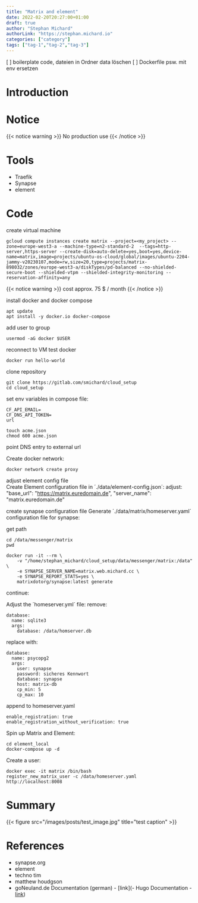 ```yaml
---
title: "Matrix and element"
date: 2022-02-20T20:27:00+01:00
draft: true
author: "Stephan Michard"
authorLink: "https://stephan.michard.io"
categories: ["category"]
tags: ["tag-1","tag-2","tag-3"]
---
```


[ ] boilerplate code, dateien in Ordner data löschen
[ ] Dockerfile psw. mit env ersetzen

# Introduction

# Notice

{{< notice warning >}}
No production use
{{< /notice >}}

# Tools

- Traefik
- Synapse
- element

# Code

create virtual machine
```
gcloud compute instances create matrix --project=<my_project> --zone=europe-west3-a --machine-type=n2-standard-2  --tags=http-server,https-server --create-disk=auto-delete=yes,boot=yes,device-name=matrix,image=projects/ubuntu-os-cloud/global/images/ubuntu-2204-jammy-v20230107,mode=rw,size=20,type=projects/matrix-898032/zones/europe-west3-a/diskTypes/pd-balanced --no-shielded-secure-boot --shielded-vtpm --shielded-integrity-monitoring --reservation-affinity=any 
```
{{< notice warning >}}
cost approx. 75 $ / month
{{< /notice >}}


install docker and docker compose
```
apt update
apt install -y docker.io docker-compose
```

add user to group
```
usermod -aG docker $USER
```
reconnect to VM
test docker
```
docker run hello-world
```

clone repository
```
git clone https://gitlab.com/smichard/cloud_setup
cd cloud_setup
```

set env variables in compose file:
```
CF_API_EMAIL=
CF_DNS_API_TOKEN=
url
```

```
touch acme.json
chmod 600 acme.json
```

point DNS entry to external url

Create docker network:
```
docker network create proxy
```

adjust element config file  
Create Element configuration file in ´./data/element-config.json´:
adjust:  
"base_url": "https://matrix.euredomain.de",
"server_name": "matrix.euredomain.de"


create synapse configuration file
Generate ´./data/matrix/homeserver.yaml´ configuration file for synapse:

get path 
```
cd /data/messenger/matrix
pwd
```

```
docker run -it --rm \
    -v "/home/stephan_michard/cloud_setup/data/messenger/matrix:/data" \
    -e SYNAPSE_SERVER_NAME=matrix.web.michard.cc \
    -e SYNAPSE_REPORT_STATS=yes \
    matrixdotorg/synapse:latest generate
```

continue:


Adjust the ´homeserver.yml´ file:
remove:
```
database:
  name: sqlite3
  args:
    database: /data/homserver.db
```

replace with:
```
database:
  name: psycopg2
  args:
    user: synapse
    password: sicheres Kennwort
    database: synapse
    host: matrix-db
    cp_min: 5
    cp_max: 10
```

append to homeserver.yaml
```
enable_registration: true
enable_registration_without_verification: true
```

Spin up Matrix and Element:
```
cd element_local
docker-compose up -d
```

Create a user:
```
docker exec -it matrix /bin/bash
register_new_matrix_user -c /data/homeserver.yaml http://localhost:8008
```


# Summary
{{< figure src="/images/posts/test_image.jpg" title="test caption" >}}

# References
- synapse.org
- element
- techno tim
- matthew houdgson
- goNeuland.de Documentation (german) - [link](- Hugo Documentation - [link](https://gohugo.io/))